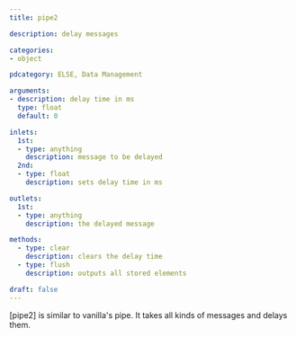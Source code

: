 ```yaml
---
title: pipe2

description: delay messages

categories:
- object

pdcategory: ELSE, Data Management

arguments:
- description: delay time in ms
  type: float
  default: 0

inlets:
  1st:
  - type: anything
    description: message to be delayed
  2nd:
  - type: float
    description: sets delay time in ms

outlets:
  1st:
  - type: anything
    description: the delayed message

methods:
  - type: clear
    description: clears the delay time
  - type: flush
    description: outputs all stored elements

draft: false
---
```


[pipe2] is similar to vanilla's pipe. It takes all kinds of messages and delays them.

